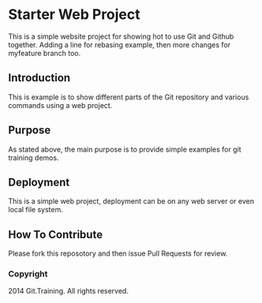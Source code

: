 # Starter Web Project

This is a simple website project for showing hot to use Git and Github together. Adding a line for rebasing example, then more changes for myfeature branch too.

## Introduction

This is example is to show different parts of the Git repository and various commands using a web project.

## Purpose

As stated above, the main purpose is to provide simple examples for git training demos.

## Deployment

This is a simple web project, deployment can be on any web server or even local file system.

## How To Contribute

Please fork this reposotory and then issue Pull Requests for review.

### Copyright

2014 Git.Training. All rights reserved.
